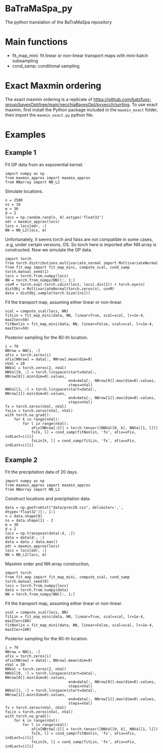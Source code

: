 # BaTraMaSpa_py
The python translation of the BaTraMaSpa repository


# Main functions

* fit_map_mini: fit linear or non-linear transport maps with mini-batch subsampling
* cond_samp: conditional sampling 

# Exact Maxmin ordering

The exact maxmin ordering is a replicate of https://github.com/katzfuss-group/bayesOpt/tree/main/vecchiaBayesOpt/pyvecch/sorting. To use exact maxmin, first install the Python package included in the `maxmin_exact` folder, then import the `maxmin_exact.py` python file.

# Examples

## Example 1

Fit GP data from an exponential kernel.
```
import numpy as np
from maxmin_approx import maxmin_approx
from NNarray import NN_L2
```

Simulate locations.
```
n = 2500
ns = 10
m = 30
d = 2
locs = np.random.rand(n, d).astype('float32')
odr = maxmin_approx(locs)
locs = locs[odr, :]
NN = NN_L2(locs, m)
```

Unfortunately, it seems torch and faiss are not compatible in some cases, .e.g, under certain versions, OS. So torch here is imported after NN array is constructed. Now we simulate the GP data.
```
import torch
from torch.distributions.multivariate_normal import MultivariateNormal
from fit_map import fit_map_mini, compute_scal, cond_samp
torch.manual_seed(1)
locs = torch.from_numpy(locs)
NN = torch.from_numpy(NN)[:, 1:]
covM = torch.exp(-torch.cdist(locs, locs).div(2)) + torch.eye(n)
distObj = MultivariateNormal(torch.zeros(n), covM)
data = distObj.sample(torch.Size([ns]))
```

Fit the transport map, assuming either linear or non-linear.
```
scal = compute_scal(locs, NN)
fitLin = fit_map_mini(data, NN, linear=True, scal=scal, lr=1e-4, maxIter=50)
fitNonlin = fit_map_mini(data, NN, linear=False, scal=scal, lr=1e-4, maxIter=50)
```

Posterior sampling for the 80-th location.
```
i = 79
NNrow = NN[i, :]
xFix = torch.zeros(i)
xFix[NNrow] = data[:, NNrow].mean(dim=0)
nVal = 20
NNVal = torch.zeros(2, nVal)
NNVal[0, :] = torch.linspace(start=data[:, NNrow[0]].min(dim=0).values,
                             end=data[:, NNrow[0]].max(dim=0).values,
                             steps=nVal)
NNVal[1, :] = torch.linspace(start=data[:, NNrow[1]].min(dim=0).values,
                             end=data[:, NNrow[1]].max(dim=0).values,
                             steps=nVal)
fx = torch.zeros(nVal, nVal)
fxLin = torch.zeros(nVal, nVal)
with torch.no_grad():
    for k in range(nVal):
        for l in range(nVal):
            xFix[NNrow[:2]] = torch.tensor([NNVal[0, k], NNVal[1, l]])
            fx[k, l] = cond_samp(fitNonlin, 'fx', xFix=xFix, indLast=i)[i]
            fxLin[k, l] = cond_samp(fitLin, 'fx', xFix=xFix, indLast=i)[i]
```

## Example 2

Fit the precipitation data of 20 days.
```
import numpy as np
from maxmin_approx import maxmin_approx
from NNarray import NN_L2
```

Construct locations and precipitation data.
```
data = np.genfromtxt("data/prec20.csv", delimiter=',', dtype='float32')[:, 1:]
n = data.shape[0]
ns = data.shape[1] - 2
m = 30
d = 2
locs = np.transpose(data[:d, :])
data = data[d:, :]
data = data / data.max()
odr = maxmin_approx(locs)
locs = locs[odr, :]
NN = NN_L2(locs, m)
```

Maximin order and NN array construction,
```
import torch
from fit_map import fit_map_mini, compute_scal, cond_samp
torch.manual_seed(0)
locs = torch.from_numpy(locs)
data = torch.from_numpy(data)
NN = torch.from_numpy(NN)[:, 1:]
```

Fit the transport map, assuming either linear or non-linear.
```
scal = compute_scal(locs, NN)
fitLin = fit_map_mini(data, NN, linear=True, scal=scal, lr=1e-4, maxIter=100)
fitNonlin = fit_map_mini(data, NN, linear=False, scal=scal, lr=1e-4, maxIter=100)
```

Posterior sampling for the 80-th location.
```
i = 79
NNrow = NN[i, :]
xFix = torch.zeros(i)
xFix[NNrow] = data[:, NNrow].mean(dim=0)
nVal = 20
NNVal = torch.zeros(2, nVal)
NNVal[0, :] = torch.linspace(start=data[:, NNrow[0]].min(dim=0).values,
                             end=data[:, NNrow[0]].max(dim=0).values,
                             steps=nVal)
NNVal[1, :] = torch.linspace(start=data[:, NNrow[1]].min(dim=0).values,
                             end=data[:, NNrow[1]].max(dim=0).values,
                             steps=nVal)
fx = torch.zeros(nVal, nVal)
fxLin = torch.zeros(nVal, nVal)
with torch.no_grad():
    for k in range(nVal):
        for l in range(nVal):
            xFix[NNrow[:2]] = torch.tensor([NNVal[0, k], NNVal[1, l]])
            fx[k, l] = cond_samp(fitNonlin, 'fx', xFix=xFix, indLast=i)[i]
            fxLin[k, l] = cond_samp(fitLin, 'fx', xFix=xFix, indLast=i)[i]
```


